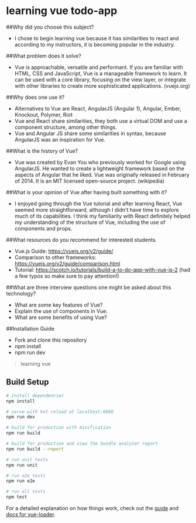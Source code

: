 # learning vue todo-app

##Why did you choose this subject?
* I chose to begin learning vue because it has similarities to react and according to my instructors, it is becoming popular in the industry.

##What problem does it solve?
* Vue is approachable, versatile and performant. If you are familiar with HTML, CSS and JavaScript, Vue is a manageable framework to learn. It can be used with a core library, focusing on the view layer, or integrate with other libraries to create more sophisticated applications. (vuejs.org)

##Why does one use it?
* Alternatives to Vue are React, AngularJS (Angular 1), Angular, Ember, Knockout, Polymer, Riot
* Vue and React share similarities, they both use a virtual DOM and use a component structure, among other things.
* Vue and Angular JS share some similarities in syntax, because AngularJS was an inspiration for Vue.

##What is the history of Vue?
* Vue was created by Evan You who previously worked for Google using AngularJS. He wanted to create a lightweight framework based on the aspects of Angular that he liked. Vue was originally released in February of 2014. It is an MIT licensed open-source project. (wikipedia)

##What is your opinion of Vue after having built something with it?
* I enjoyed going through the Vue tutorial and after learning React, Vue seemed more straightforward, although I didn't have time to explore much of its capabilities. I think my familiarity with React definitely helped my understanding of the structure of Vue, including the use of components and props.

##What resources do you recommend for interested students.
* Vue.js Guide: https://vuejs.org/v2/guide/
* Comparison to other frameworks: https://vuejs.org/v2/guide/comparison.html
* Tutorial: https://scotch.io/tutorials/build-a-to-do-app-with-vue-js-2 (had a few typos so make sure to pay attention!)

##What are three interview questions one might be asked about this technology?
* What are some key features of Vue?
* Explain the use of components in Vue.
* What are some benefits of using Vue?

##Installation Guide
* Fork and clone this repository
* npm install
* npm run dev

> learning vue

## Build Setup

``` bash
# install dependencies
npm install

# serve with hot reload at localhost:8080
npm run dev

# build for production with minification
npm run build

# build for production and view the bundle analyzer report
npm run build --report

# run unit tests
npm run unit

# run e2e tests
npm run e2e

# run all tests
npm test
```

For a detailed explanation on how things work, check out the [guide](http://vuejs-templates.github.io/webpack/) and [docs for vue-loader](http://vuejs.github.io/vue-loader).
